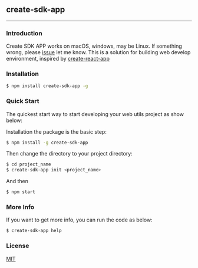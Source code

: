 ## create-sdk-app

-------------------------------

### Introduction

Create SDK APP works on macOS, windows, may be Linux.
If something wrong, please [issue](https://github.com/eryue0220/create-sdk-app/issues) let me know.
This is a solution for building web develop environment, inspired by [create-react-app](https://github.com/facebookincubator/create-react-app)

### Installation

```bash
$ npm install create-sdk-app -g
```

### Quick Start

The quickest start way to start developing your web utils project as show below:

Installation the package is the basic step:

```bash
$ npm install -g create-sdk-app
```

Then change the directory to your project directory:
```bash
$ cd project_name
$ create-sdk-app init <project_name>
```
And then
```bash
$ npm start
```

### More Info

If you want to get more info, you can run the code as below:
```bash
$ create-sdk-app help
```

### License

[MIT](https://opensource.org/licenses/MIT)